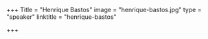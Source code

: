 +++
Title = "Henrique Bastos"
image = "henrique-bastos.jpg"
type = "speaker"
linktitle = "henrique-bastos"

+++

